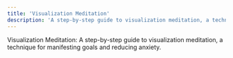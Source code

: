 ```yaml
---
title: 'Visualization Meditation'
description: 'A step-by-step guide to visualization meditation, a technique for manifesting goals and reducing anxiety.'
---
```




Visualization Meditation: A step-by-step guide to visualization meditation, a technique for manifesting goals and reducing anxiety.

